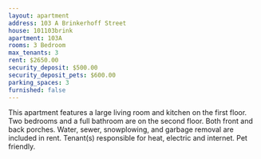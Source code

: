 ```yaml
---
layout: apartment
address: 103 A Brinkerhoff Street
house: 101103brink
apartment: 103A
rooms: 3 Bedroom
max_tenants: 3
rent: $2650.00
security_deposit: $500.00
security_deposit_pets: $600.00
parking_spaces: 3
furnished: false
---
```

This apartment features a large living room and kitchen on the first floor. Two bedrooms and
 a full bathroom are on the second floor. Both front and back porches. Water, sewer, snowplowing,
 and garbage removal are included in rent. Tenant(s) responsible for heat, electric and internet. Pet friendly.